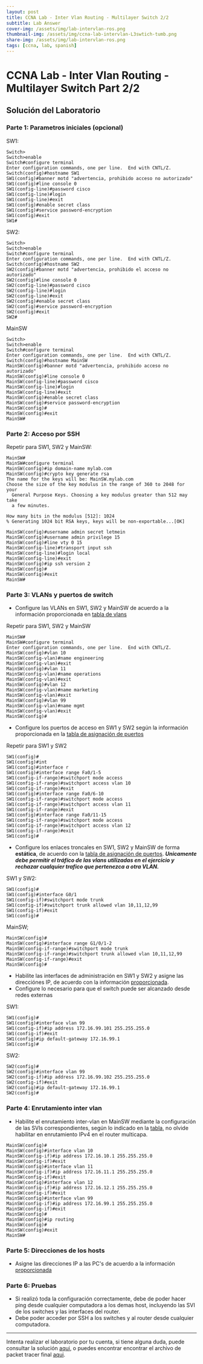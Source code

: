 ```yaml
---
layout: post
title: CCNA Lab - Inter Vlan Routing - Multilayer Switch 2/2
subtitle: Lab Answer
cover-img: /assets/img/lab-intervlan-ros.png
thumbnail-img: /assets/img/ccna-lab-intervlan-L3swtich-tumb.png
share-img: /assets/img/lab-intervlan-ros.png
tags: [ccna, lab, spanish]
---
```



# CCNA Lab - Inter Vlan Routing - Multilayer Switch Part 2/2

## Solución del Laboratorio

### Parte 1: Parametros iniciales (opcional)
SW1:
```text
Switch>
Switch>enable
Switch#configure terminal
Enter configuration commands, one per line.  End with CNTL/Z.
Switch(config)#hostname SW1
SW1(config)#banner motd "advertencia, prohibido acceso no autorizado"
SW1(config)#line console 0
SW1(config-line)#password cisco
SW1(config-line)#login
SW1(config-line)#exit
SW1(config)#enable secret class
SW1(config)#service password-encryption 
SW1(config)#exit
SW1#
```

SW2:
```text
Switch>
Switch>enable
Switch#configure terminal
Enter configuration commands, one per line.  End with CNTL/Z.
Switch(config)#hostname SW2
SW2(config)#banner motd "advertencia, prohibido el acceso no autorizado"
SW2(config)#line console 0
SW2(config-line)#password cisco
SW2(config-line)#login
SW2(config-line)#exit
SW2(config)#enable secret class
SW2(config)#service password-encryption
SW2(config)#exit
SW2#
```  

MainSW
```text
Switch>
Switch>enable
Switch#configure terminal
Enter configuration commands, one per line.  End with CNTL/Z.
Switch(config)#hostname MainSW
MainSW(config)#banner motd "advertencia, prohibido acceso no autorizado"
MainSW(config)#line console 0
MainSW(config-line)#password cisco
MainSW(config-line)#login
MainSW(config-line)#exit
MainSW(config)#enable secret class
MainSW(config)#service password-encryption 
MainSW(config)#
MainSW(config)#exit
MainSW#
```


### Parte 2: Acceso por SSH 

Repetir para SW1, SW2 y MainSW:
```
MainSW#
MainSW#configure terminal
MainSW(config)#ip domain-name mylab.com
MainSW(config)#crypto key generate rsa
The name for the keys will be: MainSW.mylab.com
Choose the size of the key modulus in the range of 360 to 2048 for your
  General Purpose Keys. Choosing a key modulus greater than 512 may take
  a few minutes.

How many bits in the modulus [512]: 1024
% Generating 1024 bit RSA keys, keys will be non-exportable...[OK]

MainSW(config)#username admin secret letmein
MainSW(config)#username admin privilege 15
MainSW(config)#line vty 0 15
MainSW(config-line)#transport input ssh
MainSW(config-line)#login local
MainSW(config-line)#exit
MainSW(config)#ip ssh version 2
MainSW(config)#
MainSW(config)#exit
MainSW#
```

### Parte 3: VLANs y puertos de switch

- Configure las VLANs en SW1, SW2 y MainSW de acuerdo a la información proporcionada en [tabla de vlans](#tabla-de-vlans)
  
Repetir para SW1, SW2 y MainSW
```text
MainSW#
MainSW#configure terminal
Enter configuration commands, one per line.  End with CNTL/Z.
MainSW(config)#vlan 10
MainSW(config-vlan)#name engineering
MainSW(config-vlan)#exit
MainSW(config)#vlan 11
MainSW(config-vlan)#name operations
MainSW(config-vlan)#exit
MainSW(config)#vlan 12
MainSW(config-vlan)#name marketing
MainSW(config-vlan)#exit
MainSW(config)#vlan 99
MainSW(config-vlan)#name mgmt
MainSW(config-vlan)#exit
MainSW(config)#
```

- Configure los puertos de acceso en SW1 y SW2 según la información proporcionada en la [tabla de asignación de puertos](#asignación-de-puertos-y-direccionamiento-ip) 


Repetir para SW1 y SW2
```
SW1(config)#
SW1(config)#int
SW1(config)#interface r
SW1(config)#interface range Fa0/1-5
SW1(config-if-range)#switchport mode access
SW1(config-if-range)#switchport access vlan 10
SW1(config-if-range)#exit
SW1(config)#interface range Fa0/6-10
SW1(config-if-range)#switchport mode access
SW1(config-if-range)#switchport access vlan 11
SW1(config-if-range)#exit
SW1(config)#interface range Fa0/11-15
SW1(config-if-range)#switchport mode access
SW1(config-if-range)#switchport access vlan 12
SW1(config-if-range)#exit
SW1(config)#
```


- Configure los enlaces troncales en SW1, SW2 y MainSW de forma **estática**, de acuerdo con la [tabla de asignación de puertos](#asignación-de-puertos-y-direccionamiento-ip). ***Unicamente debe permitir el tráfico de las vlans utilizadas en el ejercicio y rechazar cualquier trafico que pertenezca a otra VLAN.***


SW1 y SW2:
```text
SW1(config)#
SW1(config)#interface G0/1
SW1(config-if)#switchport mode trunk
SW1(config-if)#switchport trunk allowed vlan 10,11,12,99
SW1(config-if)#exit
SW1(config)#
```

MainSW;
```text
MainSW(config)#
MainSW(config)#interface range G1/0/1-2
MainSW(config-if-range)#switchport mode trunk
MainSW(config-if-range)#switchport trunk allowed vlan 10,11,12,99
MainSW(config-if-range)#exit
MainSW(config)#
```

- Habilite las interfaces de administración en SW1 y SW2 y asigne las direcciónes IP, de acuerdo con la información [proporcionada](#asignación-de-puertos-y-direccionamiento-ip).
- Configure lo necesario para que el switch puede ser alcanzado desde redes externas

SW1:
```
SW1(config)#
SW1(config)#interface vlan 99
SW1(config-if)#ip address 172.16.99.101 255.255.255.0
SW1(config-if)#exit
SW1(config)#ip default-gateway 172.16.99.1
SW1(config)#
```

SW2:
```
SW2(config)#
SW2(config)#interface vlan 99
SW2(config-if)#ip address 172.16.99.102 255.255.255.0
SW2(config-if)#exit
SW2(config)#ip default-gateway 172.16.99.1
SW2(config)#
```

 ### Parte 4: Enrutamiento inter vlan
 - Habilite el enrutamiento inter-vlan en MainSW mediante la configuración de las SVIs correspondientes, según lo indicado en la [tabla](#asignación-de-puertos-y-direccionamiento-ip), no olvide habilitar en enrutamiento IPv4 en el router multicapa.


```
MainSW(config)#
MainSW(config)#interface vlan 10
MainSW(config-if)#ip address 172.16.10.1 255.255.255.0
MainSW(config-if)#exit
MainSW(config)#interface vlan 11
MainSW(config-if)#ip address 172.16.11.1 255.255.255.0
MainSW(config-if)#exit
MainSW(config)#interface vlan 12
MainSW(config-if)#ip address 172.16.12.1 255.255.255.0
MainSW(config-if)#exit
MainSW(config)#interface vlan 99
MainSW(config-if)#ip address 172.16.99.1 255.255.255.0
MainSW(config-if)#exit
MainSW(config)#
MainSW(config)#ip routing
MainSW(config)#
MainSW(config)#exit
MainSW#
```

### Parte 5: Direcciones de los hosts
- Asigne las direcciones IP a las PC's de acuerdo a la información [proporcionada](#asignación-de-puertos-y-direccionamiento-ip) 

### Parte 6: Pruebas
- Si realizó toda la configuración correctamente, debe de poder hacer ping desde cualquier computadora a los demas host, incluyendo las SVI de los switches y las interfaces del router.
- Debe poder acceder por SSH a los switches y al router desde cualquier computadora.

----
Intenta realizar el laboratorio por tu cuenta, si tiene alguna duda, puede consultar la solución [aqui](), o puedes encontrar encontrar el archivo de packet tracer final [aqui]().




    
    







